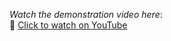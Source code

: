 
 *Watch the demonstration video here*:  
🔗 [Click to watch on YouTube](https://youtu.be/abcd1234xyz)
